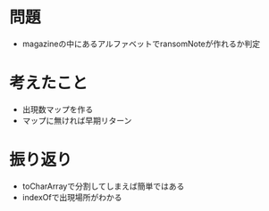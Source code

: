 # 問題
- magazineの中にあるアルファベットでransomNoteが作れるか判定
# 考えたこと
- 出現数マップを作る
- マップに無ければ早期リターン
# 振り返り
- toCharArrayで分割してしまえば簡単ではある
- indexOfで出現場所がわかる